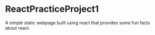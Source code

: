 # ReactPracticeProject1
A simple static webpage built using react that provides some fun facts about react.

